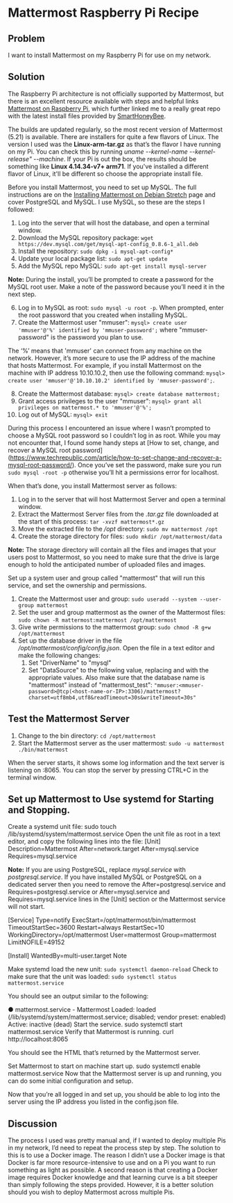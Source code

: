 # Mattermost Raspberry Pi Recipe

## Problem

I want to install Mattermost on my Raspberry Pi for use on my network. 

## Solution

The Raspberry Pi architecture is not officially supported by Mattermost, but there is an excellent resource available with steps and helpful links [Mattermost on Raspberry Pi](https://kartoffelsalat.ddns.net/post/mattermost-raspi/), which further linked me to a really great repo with the latest install files provided by [SmartHoneyBee](https://github.com/SmartHoneybee/ubiquitous-memory/releases/). 

The builds are updated regularly, so the most recent version of Mattermost (5.21) is available. There are installers for quite a few flavors of Linux. The version I used was the **Linux-arm-tar.gz** as that’s the flavor I have running on my Pi. You can check this by running *uname --kernel-name --kernel-release" --machine*. If your Pi is out the box, the results should be something like **Linux 4.14.34-v7+ arm71**. If you've installed a different flavor of Linux, it'll be different so choose the appropriate install file.  

Before you install Mattermost, you need to set up MySQL. The full instructions are on the [Installing Mattermost on Debian Stretch](https://docs.mattermost.com/install/install-debian.html/) page and cover PostgreSQL and MySQL. I use MySQL, so these are the steps I followed: 

1. Log into the server that will host the database, and open a terminal window.
2. Download the MySQL repository package: ```wget https://dev.mysql.com/get/mysql-apt-config_0.8.6-1_all.deb```
3. Install the repository: ```sudo dpkg -i mysql-apt-config*```
4. Update your local package list: ```sudo apt-get update```
5. Add the MySQL repo MySQL: ```sudo apt-get install mysql-server```

**Note:** During the install, you’ll be prompted to create a password for the MySQL root user. Make a note of the password because you’ll need it in the next step.

6. Log in to MySQL as root: ```sudo mysql -u root -p```. When prompted, enter the root password that you created when installing MySQL.
7. Create the Mattermost user "mmuser": ```mysql> create user 'mmuser'@'%' identified by 'mmuser-password';``` where "mmuser-password" is the password you plan to use. 

The ‘%’ means that 'mmuser' can connect from any machine on the network. However, it’s more secure to use the IP address of the machine that hosts Mattermost. For example, if you install Mattermost on the machine with IP address 10.10.10.2, then use the following command: ```mysql> create user 'mmuser'@'10.10.10.2' identified by 'mmuser-password';```.

8. Create the Mattermost database: ```mysql> create database mattermost;```
9. Grant access privileges to the user "mmuser": ```mysql> grant all privileges on mattermost.* to 'mmuser'@'%';```
10. Log out of MySQL: ```mysql> exit```

During this process I encountered an issue where I wasn’t prompted to choose a MySQL root password so I couldn’t log in as root. While you may not encounter that, I found some handy steps at [How to set, change, and recover a MySQL root password] (https://www.techrepublic.com/article/how-to-set-change-and-recover-a-mysql-root-password/). Once you’ve set the password, make sure you run ```sudo mysql -root -p``` otherwise you’ll hit a permissions error for localhost.

When that’s done, you install Mattermost server as follows: 
1. Log in to the server that will host Mattermost Server and open a terminal window.
2. Extract the Mattermost Server files from the *.tar.gz* file downloaded at the start of this process: ```tar -xvzf mattermost*.gz```
4. Move the extracted file to the */opt* directory: ```sudo mv mattermost /opt```
5. Create the storage directory for files: ```sudo mkdir /opt/mattermost/data```

**Note:** The storage directory will contain all the files and images that your users post to Mattermost, so you need to make sure that the drive is large enough to hold the anticipated number of uploaded files and images.

Set up a system user and group called "mattermost" that will run this service, and set the ownership and permissions.
1. Create the Mattermost user and group: ```sudo useradd --system --user-group mattermost```
2. Set the user and group mattermost as the owner of the Mattermost files: ```sudo chown -R mattermost:mattermost /opt/mattermost```
3. Give write permissions to the mattermost group: ```sudo chmod -R g+w /opt/mattermost```
4. Set up the database driver in the file */opt/mattermost/config/config.json*. Open the file in a text editor and make the following changes:
    1. Set "DriverName" to "mysql"
    2. Set "DataSource" to the following value, replacing <mmuser-password> and <host-name-or-IP> with the appropriate values. Also make sure that the database name is "mattermost" instead of "mattermost_test":
```"mmuser:<mmuser-password>@tcp(<host-name-or-IP>:3306)/mattermost?charset=utf8mb4,utf8&readTimeout=30s&writeTimeout=30s"```

Test the Mattermost Server 
---------------------------
1. Change to the bin directory: ```cd /opt/mattermost```
2. Start the Mattermost server as the user mattermost: ```sudo -u mattermost ./bin/mattermost```

When the server starts, it shows some log information and the text server is listening on :8065. You can stop the server by pressing CTRL+C in the terminal window.

Set up Mattermost to Use systemd for Starting and Stopping.
---------------------------------------------------------
Create a systemd unit file:
sudo touch /lib/systemd/system/mattermost.service
Open the unit file as root in a text editor, and copy the following lines into the file:
[Unit]
Description=Mattermost
After=network.target
After=mysql.service
Requires=mysql.service

**Note:** If you are using PostgreSQL, replace *mysql.service* with *postgresql.service*. If you have installed MySQL or PostgreSQL on a dedicated server then you need to remove the After=postgresql.service and Requires=postgresql.service or After=mysql.service and Requires=mysql.service lines in the [Unit] section or the Mattermost service will not start.

[Service]
Type=notify
ExecStart=/opt/mattermost/bin/mattermost
TimeoutStartSec=3600
Restart=always
RestartSec=10
WorkingDirectory=/opt/mattermost
User=mattermost
Group=mattermost
LimitNOFILE=49152

[Install]
WantedBy=multi-user.target
Note


Make systemd load the new unit: ```sudo systemctl daemon-reload```
Check to make sure that the unit was loaded: ```sudo systemctl status mattermost.service```

You should see an output similar to the following:

● mattermost.service - Mattermost
  Loaded: loaded (/lib/systemd/system/mattermost.service; disabled; vendor preset: enabled)
  Active: inactive (dead)
Start the service.
sudo systemctl start mattermost.service
Verify that Mattermost is running.
curl http://localhost:8065

You should see the HTML that’s returned by the Mattermost server.

Set Mattermost to start on machine start up.
sudo systemctl enable mattermost.service
Now that the Mattermost server is up and running, you can do some initial configuration and setup.

Now that you’re all logged in and set up, you should be able to log into the server using the IP address you listed in the config.json file.
  
## Discussion

The process I used was pretty manual and, if I wanted to deploy multiple Pis in my network, I’d need to repeat the process step by step. The solution to this is to use a Docker image. The reason I didn’t use a Docker image is that Docker is far more resource-intensive to use and on a Pi you want to run something as light as possible. A second reason is that creating a Docker image requires Docker knowledge and that learning curve is a bit steeper than simply following the steps provided. 
However, it is a better solution should you wish to deploy Mattermost across multiple Pis. 

  
